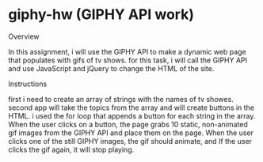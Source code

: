 # giphy-hw (GIPHY API work)

Overview

In this assignment, i will use the GIPHY API to make a dynamic web page that populates with gifs of tv shows.
for this task, i will call the GIPHY API and use JavaScript and jQuery to change the HTML of the site.

Instructions

first i need to create an array of strings with the names of tv showes.
second app will take the topics from the array and will create buttons in the HTML.
i used the for loop that appends a button for each string in the array.
When the user clicks on a button, the page grabs 10 static, non-animated gif images from the GIPHY API and place them on the page.
When the user clicks one of the still GIPHY images, the gif should animate, and If the user clicks the gif again, it will stop playing.